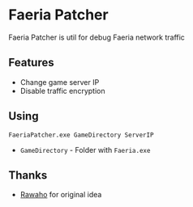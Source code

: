 # Faeria Patcher
Faeria Patcher is util for debug Faeria network traffic

## Features
* Change game server IP
* Disable traffic encryption

## Using
`FaeriaPatcher.exe GameDirectory ServerIP`
* `GameDirectory` - Folder with `Faeria.exe`

## Thanks
* [Rawaho](https://github.com/Rawaho/Pandora) for original idea
